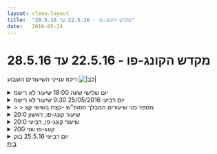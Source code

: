 ```yaml
---
layout: clean-layout
title:  "מקדש הקונג-פו - 22.5.16 עד 28.5.16"
date:   2016-05-24
---
```

# מקדש הקונג-פו - 22.5.16 עד 28.5.16 
ריכוז ענייני השיעורים השבוע <img src="http://www.timg.co.il/tapuzForum/images/Emo23.gif" alt="|לב|">

<details>
                    <summary>יום שלישי שעה 18:00 שיעור לא רישמ</summary>
                    קצת חולה מדציטציה של ריפוי בגוף<br> לעקוב אחרי חלקי הגוף לשים לב אליהם.<br> לדמיין ריפוי הוצאה של כל החלקים הלא בריאים.<br> שחורר נשימה פנימה והחוצה שימת לב לנשימה.
                  </details><details>
                    <summary>יום רביעי 25/05/2016 9:30 שיעור לא רישמ</summary>
                    שיעור של 35 דקות בערך.<br> כלל תנועת הרפיה ושחרור<br> סקירת הגוף לפגעים.<br> סקירת מסלולים להתקדמות בדמיון.<br> עבודה פנימית של מעגלי לימוד ושפת סתרים של לימוד שהגוף ואני סובבים מסביב ומכך נוצר השיעור.<br> מדיטצייה על שחרור.<br> עבודת בעיטות, עבודה על ידים עבודה על פעילות משולבת בשניהם.<br> עבודה בקו ישר, תנועה בקו שיר בעיטה בקו ישר, למצוא מרחקים קצרים וישרים, בתוך מה שנראה כלא.<br> עבודה במעגל, תזוןזה במעגל מתן מכה במעגל.<br> עוד עבודה בקו ישר מכות יד בקו ישר, גמישות ביצירת קווי התקפה דימיוניים, ערבוב קווי ההתקפה לבצע עובדה פנימית של דמיון הקווים.<br> <br>
                  </details><details>
                    <summary>> > מספר מני שיעורים המבלך הסופ"ש -קצת בשישי קצ</summary>
                    בשבת בשעות הערב בעיקר 9:0 עד 10:00<br> תנועה תנועה עם הגוף.<br> לשים לב לחלקים שונים בכוף.<br> להניע אותם באיטיות עם כוונה.<br> להזיז חלק גוף עליון.<br> להזיז חלק גוף תחתון .<br> לשים לב לשלד לשרירים.<br> לעקוב אחר נתיב תנועה שמופיע בעיני הדמיון.<br> להיות קשוב לאפשרויות של שיעור.
                  </details><details>
                    <summary>שיעור קונג-פו, ראשון 20:0</summary>
                    היה לי שיעור נהדר ומיוחד שברובו התקדמתי באמנות הבריאות והריפוי. <br> זה מסוג השיעורים שבהם הייתי מדוייק וברור בהנחיות שנתתי לעצמי ולאחרים.<br> ככל שנכנסתי לתוך השיעור הדיוק עלה כמו כן החיבור שלי לקונג-פו...<br> <br> כמה מהדברים שתרגלתי:<br> ביחד עם דרור:<br>  - תרגולי תנועה ונשימה<br>  - הזזות עם דגש לתנועה נעימה ומיטיבה עבורנו<br> <br> עבודה עצמאית:<br>  - לחוות את המציאות מתוך בועז בוגר הפרק השני<br>  - העמקת הנוכחות תוך מתן ציון מ 1 עד 10 לרמת הנוכחות<br>  - הנאה, הרפייה וחידוד הראייה<br> <br> ביחד עם איל ועופר:<br>  - חקירת התנועה שלנו והפיכתה לנעימה יותר<br>  - תרגול הרפייה בשכיבה<br>  - לחוות אתעצמו כאילו אנו בתוך סביבה מימית<br> <br> ביחד עם עופר:<br>  - אור ונשימה - עבודה מרפאת<br>  - נשיפה/הרפייה מדברים שאני לא זקוק להם, שאיפה/הכנסה של דברים שאני רוצה בהם<br>  - הנאה מהחושים, הנאה מהנשימה, הנאה מהתנועה<br> <br> <br> בסופו של השיעור שלי חשתי הרבה יותר נינוח, נוכח ושליו.<br> <br> תודה
                  </details><details>
                    <summary>שיעור קונג-פו, רביעי 20:0</summary>
                    הפרטנרים שלי: בן, עילי, מיקי, אסא וסיגל<br> <br> היה לי שיעור נהדר בו המשכתי להתקדם באפקטיביות של הסימונים שלי. עברתי כמה צורת עבודה כשהמטרה הייתה לגרום לפרטנר להכניע את הפרטנר. המון מידע הגיע אליי וזה היה לי מאד חשוב. <br>  <br> שיפרתי את היכולת לשנות מהלך תוך כדי תנועה. החלפת חבטה בבלימה. נפתח שער חדש.<br> <br> חוויתי שיפור היכולת לשלוט בפרטנר ולגרום להפלתו. תרגלתי כמה טכניקות וההבנה שלי את הנושא השתפרה.<br> <br> עברתי כמה תרגולים פנימיים נהדרים: חשיבה נעימה ותומכת, עבודה עם אור, שימוש בדמיון לטובה ועוד.<br>
                  </details><details>
                    <summary>קונג-פו שני 200</summary>
                    הגעתי באיחור לשיעור של כמה דקות :)<br> בן נתן לי הנחייה מפורטת מראש במייל<br> אך עידכנתי אותו שאני לא במצב הפיסי והרגשי לבצע את זה :)<br> ובאמת טוב מה שנוצר לבסוף. היה נהדר. שיעור ממש נהדר.<br> <br> עם עצמי: קבלה ואהבה לעצמי<br> <br> אסא מנחה את השיעור<br> ונותן לשיר ולי להיות ביחד<br> נתנו אחת לשנייה את מה שהיינו צריכות<br> היה מרפא נעים מרגיע וכיפי<br> <br> אחרי השיעור ישבנו אני סיגל ושיר ופיטפטנו וזה היה ממש כיף ומעצים!
                  </details><details>
                    <summary>יום רביעי 25.5.16 בוק</summary>
                    עבודה על ארבע היסודות, בחרתי לעבוד עם מים, דימוי של פלג מפכפך, בהמשך גם דימוי של מים עמוקים, <br> לראות איך אני מכניס איכויות מים ליום שלי. <br> ‏עבודה עצמית על התרגילים שאני נותן לעצמי, מסיר מעלי האחריות לערך שהמשתתפים האחרים לוקחים מהתרגיל, יש בזה תחושה משחררת. <br> ‏עבודה על מצב שבו אני רגוע אך עם זאת ממוקד. ‏<br> המשך עבודה על ״אנטיוירוס״ תרגיל כמו עבודה עם עץ, צעדים על דשא, לא כל כך מבין את המשמעות, אבל בסופו של דבר יוצא תרגיל מעניין. ‏<br> עוסק באיכויות של מגע עם הקרקע, וחוויה של ירוק.<br>
                  </details><a href="javascript:history.back()">בית</a>